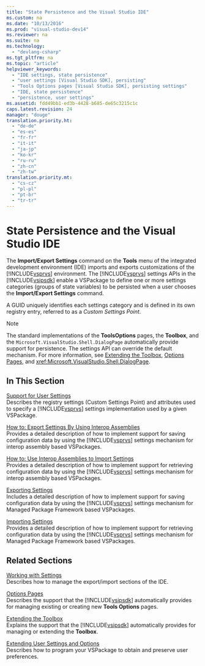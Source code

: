 ```yaml
---
title: "State Persistence and the Visual Studio IDE"
ms.custom: na
ms.date: "10/13/2016"
ms.prod: "visual-studio-dev14"
ms.reviewer: na
ms.suite: na
ms.technology: 
  - "devlang-csharp"
ms.tgt_pltfrm: na
ms.topic: "article"
helpviewer_keywords: 
  - "IDE settings, state persistence"
  - "user settings [Visual Studio SDK], persisting"
  - "Tools Options pages [Visual Studio SDK], persisting settings"
  - "IDE, state persistence"
  - "persistence, user settings"
ms.assetid: fdd49bb1-ed3b-4428-b685-de65c3215c1c
caps.latest.revision: 24
manager: "douge"
translation.priority.ht: 
  - "de-de"
  - "es-es"
  - "fr-fr"
  - "it-it"
  - "ja-jp"
  - "ko-kr"
  - "ru-ru"
  - "zh-cn"
  - "zh-tw"
translation.priority.mt: 
  - "cs-cz"
  - "pl-pl"
  - "pt-br"
  - "tr-tr"
---
```

# State Persistence and the Visual Studio IDE
The **Import/Export Settings** command on the **Tools** menu of the integrated development environment (IDE) imports and exports customizations of the [!INCLUDE[vsprvs](../codequality/includes/vsprvs_md.md)] environment. The [!INCLUDE[vsprvs](../codequality/includes/vsprvs_md.md)] settings APIs in the [!INCLUDE[vsipsdk](../extensibility/includes/vsipsdk_md.md)] enable a VSPackage to define one or more settings categories (groups of state variables) to be persisted when a user chooses the **Import/Export Settings** command.  
  
 A GUID uniquely identifies each settings category and is defined in its own registry entry, referred to as a *Custom Settings Point*.  
  
> [!NOTE]
>  The standard implementations of the **ToolsOptions** pages, the **Toolbox**, and the `Microsoft.VisualStudio.Shell.DialogPage` automatically provide support for persistence. The settings API can override the default mechanism. For more information, see [Extending the Toolbox](../misc/extending-the-toolbox.md), [Options Pages](../misc/options-pages.md), and <xref:Microsoft.VisualStudio.Shell.DialogPage>.  
  
## In This Section  
 [Support for User Settings](../extensibility/support-for-user-settings.md)  
 Describes the registry settings (Custom Settings Point) and attributes used to specify a [!INCLUDE[vsprvs](../codequality/includes/vsprvs_md.md)] settings implementation used by a given VSPackage.  
  
 [How to: Export Settings By Using Interop Assemblies](../misc/how-to--export-settings-by-using-interop-assemblies.md)  
 Provides a detailed description of how to implement support for saving configuration data by using the [!INCLUDE[vsprvs](../codequality/includes/vsprvs_md.md)] settings mechanism for interop assembly based VSPackages.  
  
 [How to: Use Interop Assemblies to Import Settings](../misc/how-to--use-interop-assemblies-to-import-settings.md)  
 Provides a detailed description of how to implement support for retrieving configuration data by using the [!INCLUDE[vsprvs](../codequality/includes/vsprvs_md.md)] settings mechanism for interop assembly based VSPackages.  
  
 [Exporting Settings](../misc/exporting-settings.md)  
 Includes a detailed description of how to implement support for saving configuration data by using the [!INCLUDE[vsprvs](../codequality/includes/vsprvs_md.md)] settings mechanism for Managed Package Framework based VSPackages.  
  
 [Importing Settings](../misc/importing-settings.md)  
 Provides a detailed description of how to implement support for retrieving configuration data by using the [!INCLUDE[vsprvs](../codequality/includes/vsprvs_md.md)] settings mechanism for Managed Package Framework based VSPackages.  
  
## Related Sections  
 [Working with Settings](http://msdn.microsoft.com/en-us/4c0a56ab-6091-4ebc-9dc7-52c40846bacb)  
 Describes how to manage the export/import sections of the IDE.  
  
 [Options Pages](../misc/options-pages.md)  
 Describes the support that the [!INCLUDE[vsipsdk](../extensibility/includes/vsipsdk_md.md)] automatically provides for managing existing or creating new **Tools Options** pages.  
  
 [Extending the Toolbox](../misc/extending-the-toolbox.md)  
 Explains the support that the [!INCLUDE[vsipsdk](../extensibility/includes/vsipsdk_md.md)] automatically provides for managing or extending the **Toolbox**.  
  
 [Extending User Settings and Options](../extensibility/extending-user-settings-and-options.md)  
 Describes how to program your VSPackage to obtain and preserve user preferences.
